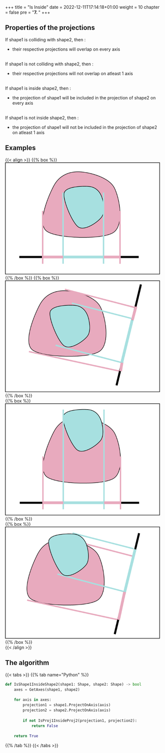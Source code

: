 +++
title = "Is Inside"
date = 2022-12-11T17:14:18+01:00
weight = 10
chapter = false
pre = "<b>7. </b>"
+++

## Properties of the projections

If shape1 is colliding with shape2, then :
- their respective projections will overlap on every axis

\
If shape1 is not colliding with shape2, then :
- their respective projections will not overlap on atleast 1 axis

\
If shape1 is inside shape2, then :
- the projection of shape1 will be included in the projection of shape2 on every axis

\
If shape1 is not inside shape2, then :
- the projection of shape1 will not be included in the projection of shape2 on atleast 1 axis

## Examples 

{{< align >}}
{{% box %}}
![Spidertocat](inside1.png?width=500px "Shape1 is inside shape2.")
{{% /box %}}
{{% box %}}
![DrOctocat](inside2.png?width=500px "The projection of shape1 is always included in the projection of shape2")
{{% /box %}}    
{{% box %}}
![DrOctocat](notinside1.png?width=500px "Shape1 is not inside shape2.")
{{% /box %}}    
{{% box %}}
![DrOctocat](notinside2.png?width=500px "The projection of shape1 is not always included in the projection of shape2")
{{% /box %}}    
{{< /align >}}

## The algorithm 

{{< tabs >}}
{{% tab name="Python" %}}
```python
def IsShape1InsideShape2(shape1: Shape, shape2: Shape) -> bool
    axes = GetAxes(shape1, shape2)

    for axis in axes:
        projection1 = shape1.ProjectOnAxis(axis)
        projection2 = shape2.ProjectOnAxis(axis)

        if not IsProj1InsideProj2(projection1, projection2):
            return False

    return True
```
{{% /tab %}}
{{< /tabs >}}